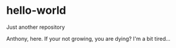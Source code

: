 # hello-world
Just another repository

Anthony, here. If your not growing, you are dying?
I'm a bit tired...
